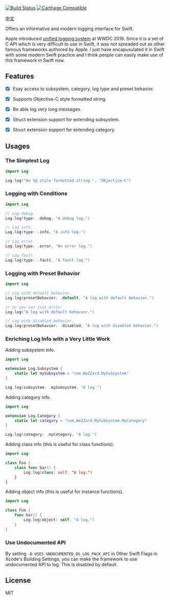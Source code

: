 [![Build Status](https://travis-ci.com/WeZZard/Log.svg?branch=master)](https://travis-ci.com/WeZZard/Log)
[![Carthage Compatible](https://img.shields.io/badge/Carthage-compatible-4BC51D.svg?style=flat)](https://github.com/Carthage/Carthage)

[中文](./使用說明.md)

Offers an informative and modern logging interface for Swift.

Apple introduced [unified logging system] at WWDC 2016. Since it is a set
of C API which is very difficult to use in Swift, it was not spreaded out
as other famous frameworks authored by Apple. I just have encapusulated it
in Swift with some modern Swift practice and I think people can easily
make use of this framework in Swift now.

## Features

- [x] Esay access to subsystem, category, log type and preset behavior.

- [x] Supports Objective-C style formatted string.

- [x] Be able log very long messages.

- [x] Struct extension support for extending subsystem.

- [x] Struct extension support for extending category.

## Usages

### The Simplest Log

```swift
import Log

Log.log("An %@ style formatted string.", "Objective-C")
```

### Logging with Conditions

```swift
import Log

// Log debug.
Log.log(type: .debug, "A debug log.")

// Log info.
Log.log(type: .info, "A info log.")

// Log error.
Log.log(type: .error, "An error log.")

// Log fault.
Log.log(type: .fault, "A fault log.")
```

### Logging with Preset Behavior

```swift
import Log

// Log with default behavior.
Log.log(presetBehavior: .default, "A log with default behavior.")

// or you can just write:
Log.log("A log with default behavior.")

// Log with disabled behavior.
Log.log(presetBehavior: .disabled, "A log with disabled behavior.")
```

### Enriching Log Info with a Very Little Work

Adding subsystem info.

```swift
import Log

extension Log.Subsystem {
    static let mySubsystem = "com.WeZZard.MySubsystem"
}

Log.log(subsystem: .mySubsystem, "A log.")
```

Adding category info.

```swift
import Log

extension Log.Category {
    static let category = "com.WeZZard.MySubsystem.MyCategory"
}

Log.log(category: .myCategory, "A log.")
```

Adding class info (this is useful for class functions).

```swift
import Log

class Foo {
    class func bar() {
        Log.log(class: self, "A log.")
    }
}
```

Adding object info (this is useful for instance functions).

```swift
import Log

class Foo {
    func bar() {
        Log.log(object: self, "A log.")
    }
}
```

### Use Undocumented API

By setting `-D USES_UNDOCUMENTED_OS_LOG_PACK_API` in Other Swift Flags in
Xcode's Building Settings, you can make the framework to use undocumented
API to log. This is disabled by default.

## License

MIT

[unified logging system]: https://developer.apple.com/videos/play/wwdc2016/721/

